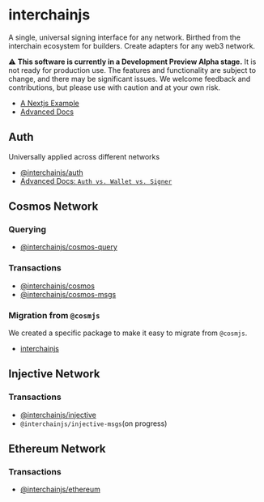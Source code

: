 # interchainjs

A single, universal signing interface for any network. Birthed from the interchain ecosystem for builders. Create adapters for any web3 network.

⚠️ **This software is currently in a Development Preview Alpha stage.** It is not ready for production use. The features and functionality are subject to change, and there may be significant issues. We welcome feedback and contributions, but please use with caution and at your own risk.

- [A Nextjs Example](https://github.com/cosmology-tech/interchainjs-example)
- [Advanced Docs](/docs/)

## Auth

Universally applied across different networks

- [@interchainjs/auth](/packages/auth/README.md)
- [Advanced Docs: `Auth vs. Wallet vs. Signer`](/docs/auth-wallet-signer.md)

## Cosmos Network

### Querying

- [@interchainjs/cosmos-query](/networks/cosmos-query/README.md)
  
### Transactions

- [@interchainjs/cosmos](/networks/cosmos/README.md)
- [@interchainjs/cosmos-msgs](/networks/cosmos-msgs/README.md)

### Migration from `@cosmjs`

We created a specific package to make it easy to migrate from `@cosmjs`.

- [interchainjs](/networks/cosmjs/README.md)

## Injective Network

### Transactions

- [@interchainjs/injective](/networks/injective/README.md)
- `@interchainjs/injective-msgs`(on progress)

## Ethereum Network

### Transactions

- [@interchainjs/ethereum](/networks/ethereum/README.md)
